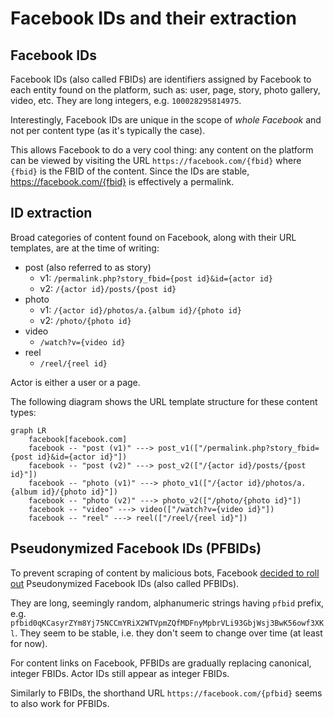 # Facebook IDs and their extraction

## Facebook IDs

Facebook IDs (also called FBIDs) are identifiers assigned by Facebook to each entity found on the platform, such as: user, page, story, photo gallery, video, etc. They are long integers, e.g. `100028295814975`.

Interestingly, Facebook IDs are unique in the scope of _whole Facebook_ and not per content type (as it's typically the case).

This allows Facebook to do a very cool thing: any content on the platform can be viewed by visiting the URL `https://facebook.com/{fbid}` where `{fbid}` is the FBID of the content. Since the IDs are stable, https://facebook.com/{fbid} is effectively a permalink.

## ID extraction

Broad categories of content found on Facebook, along with their URL templates, are at the time of writing:

* post (also referred to as story)
  * v1: `/permalink.php?story_fbid={post id}&id={actor id}`
  * v2: `/{actor id}/posts/{post id}`
* photo
  * v1: `/{actor id}/photos/a.{album id}/{photo id}`
  * v2: `/photo/{photo id}`
* video
  * `/watch?v={video id}`
* reel
  * `/reel/{reel id}`

Actor is either a user or a page.

The following diagram shows the URL template structure for these content types:

```mermaid
graph LR
    facebook[facebook.com]
    facebook -- "post (v1)" ---> post_v1(["/permalink.php?story_fbid={post id}&id={actor id}"])
    facebook -- "post (v2)" ---> post_v2(["/{actor id}/posts/{post id}"])
    facebook -- "photo (v1)" ---> photo_v1(["/{actor id}/photos/a.{album id}/{photo id}"])
    facebook -- "photo (v2)" ---> photo_v2(["/photo/{photo id}"])
    facebook -- "video" ---> video(["/watch?v={video id}"])
    facebook -- "reel" ---> reel(["/reel/{reel id}"])
```

## Pseudonymized Facebook IDs (PFBIDs)

To prevent scraping of content by malicious bots, Facebook [decided to roll out](https://about.fb.com/news/2022/09/deterring-scraping-by-protecting-facebook-identifiers/) Pseudonymized Facebook IDs (also called PFBIDs).

They are long, seemingly random, alphanumeric strings having `pfbid` prefix, e.g. `pfbid0qKCasyrZYm8Yj75NCCmYRiX2WTVpmZQfMDFnyMpbrVLi93GbjWsj3BwK56owf3XKl`. They seem to be stable, i.e. they don't seem to change over time (at least for now).

For content links on Facebook, PFBIDs are gradually replacing canonical, integer FBIDs. Actor IDs still appear as integer FBIDs.

Similarly to FBIDs, the shorthand URL `https://facebook.com/{pfbid}` seems to also work for PFBIDs.
